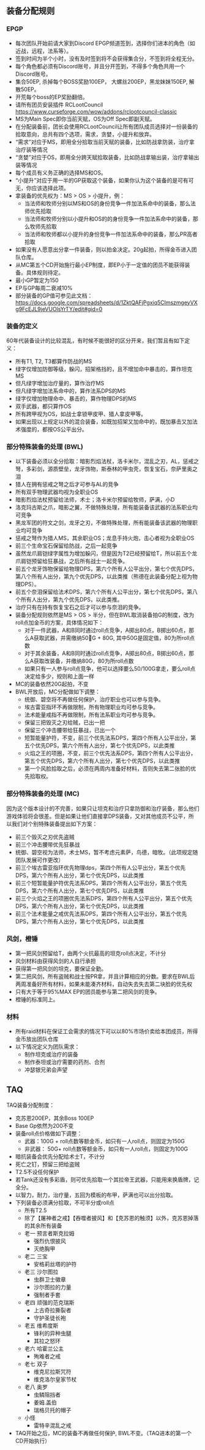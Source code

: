 ## 装备分配规则

### EPGP
  - 每次团队开始前请大家到Discord EPGP频道签到，选择你们进本的角色（如近战，远程，法系等）。
  - 签到时间为半个小时，没有及时签到将不会获得集合分，不签到将全程无分。
  - 每个角色都必须有Discord账号，并且分开签到，不得多个角色共用一个Discord账号。
  - 集合50EP, 杀掉每个BOSS奖励100EP， 大螺丝200EP，黑龙妹妹150EP, 解散50EP。
  - 开荒每个boss的EP奖励翻倍。
  - 请所有团员安装插件 RCLootCouncil https://www.curseforge.com/wow/addons/rclootcouncil-classic
  - MS为Main Spec即你当前天赋，OS为Off Spec即副天赋。
  - 在分配装备前，团长会使用RCLootCouncil让所有团队成员选择对一份装备的拾取意向，总共有四个选项，需求，贪婪，小提升和放弃。
  - “需求”对应于MS，即用全分拾取当前天赋的装备，比如防战拿防装，治疗拿治疗装等情况
  - “贪婪”对应于OS，即用全分跨天赋拾取装备，比如防战拿输出装，治疗拿输出装等情况
  - 每个成员有义务正确的选择MS和OS。
  - “小提升”对应于用一半的GP获取这个装备，如果你认为这个装备的是可有可无，你应该选择此项。
  - 拿装备的优先权为：MS > OS > 小提升，例：
    - 当法师和牧师分别以MS和OS的身份竞争一件加法系命中的装备，那么法师优先拾取
    - 当法师和牧师分别以小提升和OS的的身份竞争一件加法系命中的装备，那么牧师先拾取
    - 当法师和牧师都以小提升的身份竞争一件加法系命中的装备，那么PR高者拾取
  - 如果没有人愿意出分拿一件装备，则以拍金决定。20g起拍，所得金币进入团队仓库。
  - 从MC第五个CD开始施行最小EP制度，即EP小于一定值的团员不能获得装备。具体规则待定。
  - 最小GP暂定为150
  - EP与GP每周二衰减10%
  - 部分装备的GP值可参见此文档：https://docs.google.com/spreadsheets/d/1ZktQAFjPgxiq5ClmszmgeyVXg9FcEJL9jeVUOlsYrTY/edit#gid=0

### 装备的定义
  
  60年代装备设计的比较混乱，有时候不能很好的区分开来，我们暂且有如下定义：
  
  - 所有T1, T2, T3都算作防战的MS
  - 绿字仅增加防御等级，躲闪，招架格挡的，且不增加命中暴击的，算作坦克MS
  - 但凡绿字增加治疗量的，算作治疗MS
  - 但凡绿字增加法系命中的，算作法系DPS的MS
  - 绿字仅增加物理命中、暴击的，算作物理DPS的MS
  - 双手武器，都只算作OS
  - 所有跨甲视为OS，如战士拿锁甲皮甲、猎人拿皮甲等。
  - 如果出现以上规定以外的混合装备，如既加招架又加命中的，既加暴击又加法术强度的，都按OS公平出分。

### 部分特殊装备的处理 (BWL)
  - 以下装备必须以全分拾取：暗影烈焰法杖，洛卡米尔，混乱之刃，AL，惩戒之弩，多彩剑，源质壁垒，龙牙饰物，斯泰林的甲虫壳，恢复宝石，奈萨里奥之泪
  - 猎人在拥有惩戒之弩之后才可参与AL的竞争
  - 所有双手物理武器均视为全职业OS
  - 暗影烈焰法杖预留给法师，术士；洛卡米尔预留给牧师，萨满，小D
  - 洛克玛古斯之爪，暗影之翼，不做特殊处理，所有能装备该武器的法系职业均可竞争
  - 黑龙军团的符文之剑，龙牙之刃，不做特殊处理，所有能装备该武器的物理职业均可竞争
  - 惩戒之弩作为猎人MS，其余职业OS；龙息手持火炮，击心者视为全职业OS
  - 前三个生命宝石保留给防战，之后一起竞争
  - 虽然龙爪肩铠绿字属性为增加躲闪，但是因为T2已经预留给T，所以前五个龙爪肩铠预留给狂暴战，之后所有战士一起竞争。
  - 前五个龙牙饰物保留给物理DPS，第六个所有人公平出分，第七个优先DPS，第八个所有人出分，第九个优先DPS，以此类推（熊德在此装备分配上视为物理DPS）。
  - 前五个奈泪保留给法术DPS，第六个所有人公平出分，第七个优先DPS，第八个所有人出分，第九个优先DPS，以此类推。
  - 治疗只有在持有恢复宝石之后才可以参与奈泪的竞争。
  - 装备分配规则依然是MS > OS > 半分，但在BWL取消装备拍G的制度，改为roll点加金币的方案，具体情况如下：
    - 对于一件武器，A和B同时通过roll点竞争，A掷出80点，B掷出60点，那么A获取武器，并需缴纳50G + 80G, 其中50G是固定值，80为所roll点数
    - 对于其余装备，A和B同时通过roll点竞争，A掷出80点，B掷出60点，那么A获取改装备，并缴纳80G，80为所roll点数
    - 如果只有一人参与roll点竞争，他可以选择要么50/100G拿走，要么roll点决定给多少，规则和上面一样
  - MC的装备依然20G起拍，不变
  - BWL开放后，MC分配做如下调整：
    - 统御、碧空将不再做任何保护，治疗职业也可以参与竞争。
    - 埃古雷亚指环不再做限制，所有物理职业均可参与竞争。
    - 法术能量戒指不再做限制，所有法系职业均可参与竞争。
    - 保留三把毁灭之刃给贼，已出一把
    - 保留三个冲击腰带给狂暴战，已出一个
    - 短暂能量护符，不变，前三个优先法系DPS，第四个所有人公平出分，第五个优先DPS，第六个所有人出分，第七个优先DPS，以此类推
    - 火焰之王的项圈，不变，前三个优先法系DPS，第四个所有人公平出分，第五个优先DPS，第六个所有人出分，第七个优先DPS，以此类推
    - 第一个风脸拾取之后，必须在两周内准备好材料，否则失去第二张脸的优先拾取权。

### 部分特殊装备的处理 (MC)

  因为这个版本设计的不完善，如果只让坦克和治疗只拿防御和治疗装备，那么他们游戏体验将会很差。但是如果让他们直接拿DPS装备，又对其他成员不公平，所以我们对个别特殊装备提出如下方案：

  - 前三个毁灭之刃优先盗贼
  - 前三个冲击腰带优先狂暴战
  - 统御、碧空视为法师，术士MS，暂不考虑元素萨，鸟德，暗牧。（此项规定随团队发展可作更改）
  - 前三个埃古雷亚指环优先物理dps，第四个所有人公平出分，第五个优先DPS，第六个所有人出分，第七个优先DPS，以此类推
  - 前三个短暂能量护符优先法系DPS，第四个所有人公平出分，第五个优先DPS，第六个所有人出分，第七个优先DPS，以此类推
  - 前三个火焰之王的项圈优先法系DPS，第四个所有人公平出分，第五个优先DPS，第六个所有人出分，第七个优先DPS，以此类推
  - 前三个法术能量之戒优先法系DPS，第四个所有人公平出分，第五个优先DPS，第六个所有人出分，第七个优先DPS，以此类推
  

### 风剑，橙锤

  - 第一把风剑预留给T，由两个火抗最高的坦克roll点决定，不计分
  - 风剑材料由获得风剑的人自行承担
  - 获得第一把风剑的坦克，要保证全勤。
  - 第二把风剑，所有盗贼和战士按PR拿，并且计算相应的分数。要求在BWL后两周准备好所有材料，如果未能凑齐材料，自动失去失去第二块脸的优先权
  - 只有大于等于95%MAX EP的团员能参与第二把风剑的竞争。
  - 橙锤的标准同上。

### 材料
  - 所有raid材料在保证工会需求的情况下可以以80%市场价卖给本团成员，所得金币放出团队仓库
  - 以下情况定义为团队需求：
    - 制作坦克或治疗的装备
    - 制作泰坦或治疗需要的药剂、合剂
    - 冲瑟银兄弟会声望

## TAQ
TAQ装备分配制度：
- 克苏恩200EP，其余Boss 100EP
- Base Gp依然为200不变
- 装备roll点价格做如下调整：
  - 武器：100G + roll点数等额金币，如只有一人roll点，则固定为150G
  - 非武器： 50G+ roll点数等额金币，如只有一人roll点，则固定为100G
- 暗抗装备会优先分配给术士T，不计分
- 死亡之钉，预留三把给盗贼
- T2.5不设任何保护
- 若Tank还没有多彩盾，则可优先拾取一个其拉帝王武器，只能用来换盾牌，记全分。
- 以智力，耐力，治疗量，五回为模板的布甲，萨满也可以出分拾取。
- 下列装备必须满分拾取，不可半分或roll点
  - 所有T2.5
  - 除了【屠神者之戒】【吞噬者披风】和【克苏恩的触须】以外，克苏恩掉落的其余所有装备
  - 老一 预言者斯克拉姆
    - 强烈仇恨披风
    - 灭绝胸甲
  - 老二 三宝
    - 安格莉丝塔的护符
  - 老三 沙尔图拉
    - 虫群卫士徽章
    - 沙尔图拉的力量
    - 强制者手套
  - 老四 顽强的范克瑞斯
    - 上古奇拉撕裂者
    - 守护圣徒长袍
  - 老五 维希度斯
    - 锋利的异种虫腿
    - 其拉之怒环
  - 老六 哈霍兰公主
    - 殉难者之戒
  - 老七 双子
    - 维克尼拉斯咒符
    - 维克洛尔皇家节杖
  - 老八 奥罗
    - 虫鳞阻挡者
    - 姜姆.盖伯
    - 瑞格贝托的帽子
  - 小怪
    - 雷特辛混乱之戒
- TAQ开始之后，MC的装备不再做任何保护, BWL不变。（TAQ进本的第一个CD开始执行）
